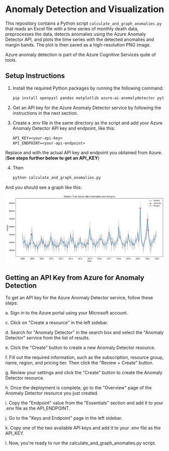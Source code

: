 # Anomaly Detection and Visualization

This repository contains a Python script `calculate_and_graph_anomalies.py` that reads an Excel file with a time series of monthly death data, preprocesses the data, detects anomalies using the Azure Anomaly Detector API, and plots the time series with the detected anomalies and margin bands. The plot is then saved as a high-resolution PNG image.

Azure anomaly detection is part of the Azure Cognitive Services quite of tools.

## Setup Instructions

1. Install the required Python packages by running the following command:
    ```bash
    pip install openpyxl pandas matplotlib azure-ai-anomalydetector python-decouple
    ```
2. Get an API key for the Azure Anomaly Detector service by following the instructions in the next section.

3. Create a .env file in the same directory as the script and add your Azure Anomaly Detector API key and endpoint, like this:

    ```
    API_KEY=<your-api-key>
    API_ENDPOINT=<your-api-endpoint>
    ```

Replace <your-api-key> and <your-api-endpoint> with the actual API key and endpoint you obtained from Azure. (**See steps further below to get an API_KEY**)


4. Then 
    ```bash
    python calculate_and_graph_anomalies.py
    ```

And you should see a graph like this:

![A graph showing the output of the anomaly detector](docs/example.png)



## Getting an API Key from Azure for Anomaly Detection

To get an API key for the Azure Anomaly Detector service, follow these steps:

a. Sign in to the Azure portal using your Microsoft account.

c. Click on "Create a resource" in the left sidebar.

d. Search for "Anomaly Detector" in the search box and select the "Anomaly Detector" service from the list of results.

e. Click the "Create" button to create a new Anomaly Detector resource.

f. Fill out the required information, such as the subscription, resource group, name, region, and pricing tier. Then click the "Review + Create" button.

g. Review your settings and click the "Create" button to create the Anomaly Detector resource.

h. Once the deployment is complete, go to the "Overview" page of the Anomaly Detector resource you just created.

i. Copy the "Endpoint" value from the "Essentials" section and add it to your .env file as the API_ENDPOINT.

j. Go to the "Keys and Endpoint" page in the left sidebar.

k. Copy one of the two available API keys and add it to your .env file as the API_KEY.

l. Now, you're ready to run the calculate_and_graph_anomalies.py script.
